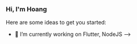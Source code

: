 ### Hi, I'm Hoang

Here are some ideas to get you started:

- 🔭 I’m currently working on Flutter, NodeJS
-->
